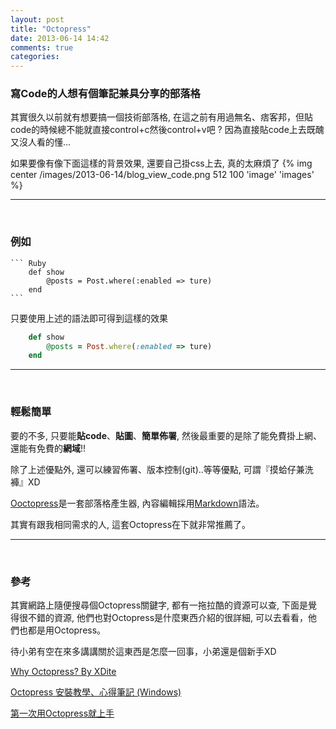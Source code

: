 ```yaml
---
layout: post
title: "Octopress"
date: 2013-06-14 14:42
comments: true
categories: 
---
```


### 寫Code的人想有個筆記兼具分享的部落格

其實很久以前就有想要搞一個技術部落格, 在這之前有用過無名、痞客邦，但貼code的時候總不能就直接control+c然後control+v吧 ? 因為直接貼code上去既醜又沒人看的懂...

如果要像有像下面這樣的背景效果, 還要自己掛css上去, 真的太麻煩了
{% img center /images/2013-06-14/blog_view_code.png 512 100 'image' 'images' %}

- - -
<br />


### 例如

	``` Ruby
		def show
			@posts = Post.where(:enabled => ture)
		end
	```

只要使用上述的語法即可得到這樣的效果

``` Ruby
	def show
		@posts = Post.where(:enabled => ture)
	end
```
- - -
<br />


### 輕鬆簡單

要的不多, 只要能**貼code**、**貼圖**、**簡單佈署**, 然後最重要的是除了能免費掛上網、還能有免費的**網域**!!

除了上述優點外, 還可以練習佈署、版本控制(git)..等等優點, 可謂『摸蛤仔兼洗褲』XD

<a href="http://octopress.org/" title="Ooctopress">Ooctopress</a>是一套部落格產生器, 內容編輯採用<a href="http://markdown.tw/" title="markdown">Markdown</a>語法。

其實有跟我相同需求的人, 這套Octopress在下就非常推薦了。

- - -
<br />


### 參考

其實網路上隨便搜尋個Octopress關鍵字, 都有一拖拉酷的資源可以查, 下面是覺得很不錯的資源, 他們也對Octopress是什麼東西介紹的很詳細, 可以去看看，他們也都是用Octopress。

待小弟有空在來多講講關於這東西是怎麼一回事，小弟還是個新手XD

<a href="http://blog.xdite.net/posts/2011/10/07/what-is-octopress/" title="xidte" target="_blank">Why Octopress? By XDite</a>

<a href="http://wwssllabcd.github.io/blog/2012/08/01/how-to-install-octopress-on-window/" target="_blank">Octopress 安裝教學、心得筆記 (Windows)</a>

<a href="http://garylai1990.github.io/blog/2012/12/18/di-ci-yong-octopressjiu-shang-shou/" target="_blank">第一次用Octopress就上手</a>
